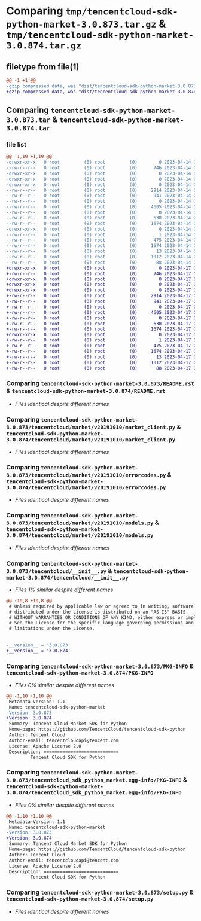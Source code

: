 # Comparing `tmp/tencentcloud-sdk-python-market-3.0.873.tar.gz` & `tmp/tencentcloud-sdk-python-market-3.0.874.tar.gz`

## filetype from file(1)

```diff
@@ -1 +1 @@
-gzip compressed data, was "dist/tencentcloud-sdk-python-market-3.0.873.tar", last modified: Fri Apr 14 00:44:19 2023, max compression
+gzip compressed data, was "dist/tencentcloud-sdk-python-market-3.0.874.tar", last modified: Mon Apr 17 00:34:11 2023, max compression
```

## Comparing `tencentcloud-sdk-python-market-3.0.873.tar` & `tencentcloud-sdk-python-market-3.0.874.tar`

### file list

```diff
@@ -1,19 +1,19 @@
-drwxr-xr-x   0 root         (0) root         (0)        0 2023-04-14 00:44:19.000000 tencentcloud-sdk-python-market-3.0.873/
--rw-r--r--   0 root         (0) root         (0)      746 2023-04-14 00:44:19.000000 tencentcloud-sdk-python-market-3.0.873/README.rst
-drwxr-xr-x   0 root         (0) root         (0)        0 2023-04-14 00:44:19.000000 tencentcloud-sdk-python-market-3.0.873/tencentcloud/
-drwxr-xr-x   0 root         (0) root         (0)        0 2023-04-14 00:44:19.000000 tencentcloud-sdk-python-market-3.0.873/tencentcloud/market/
-drwxr-xr-x   0 root         (0) root         (0)        0 2023-04-14 00:44:19.000000 tencentcloud-sdk-python-market-3.0.873/tencentcloud/market/v20191010/
--rw-r--r--   0 root         (0) root         (0)     2914 2023-04-14 00:44:19.000000 tencentcloud-sdk-python-market-3.0.873/tencentcloud/market/v20191010/market_client.py
--rw-r--r--   0 root         (0) root         (0)      941 2023-04-14 00:44:19.000000 tencentcloud-sdk-python-market-3.0.873/tencentcloud/market/v20191010/errorcodes.py
--rw-r--r--   0 root         (0) root         (0)        0 2023-04-14 00:44:19.000000 tencentcloud-sdk-python-market-3.0.873/tencentcloud/market/v20191010/__init__.py
--rw-r--r--   0 root         (0) root         (0)     4605 2023-04-14 00:44:19.000000 tencentcloud-sdk-python-market-3.0.873/tencentcloud/market/v20191010/models.py
--rw-r--r--   0 root         (0) root         (0)        0 2023-04-14 00:44:19.000000 tencentcloud-sdk-python-market-3.0.873/tencentcloud/market/__init__.py
--rw-r--r--   0 root         (0) root         (0)      630 2023-04-14 00:44:19.000000 tencentcloud-sdk-python-market-3.0.873/tencentcloud/__init__.py
--rw-r--r--   0 root         (0) root         (0)     1674 2023-04-14 00:44:19.000000 tencentcloud-sdk-python-market-3.0.873/PKG-INFO
-drwxr-xr-x   0 root         (0) root         (0)        0 2023-04-14 00:44:19.000000 tencentcloud-sdk-python-market-3.0.873/tencentcloud_sdk_python_market.egg-info/
--rw-r--r--   0 root         (0) root         (0)        1 2023-04-14 00:44:19.000000 tencentcloud-sdk-python-market-3.0.873/tencentcloud_sdk_python_market.egg-info/dependency_links.txt
--rw-r--r--   0 root         (0) root         (0)      475 2023-04-14 00:44:19.000000 tencentcloud-sdk-python-market-3.0.873/tencentcloud_sdk_python_market.egg-info/SOURCES.txt
--rw-r--r--   0 root         (0) root         (0)     1674 2023-04-14 00:44:19.000000 tencentcloud-sdk-python-market-3.0.873/tencentcloud_sdk_python_market.egg-info/PKG-INFO
--rw-r--r--   0 root         (0) root         (0)       13 2023-04-14 00:44:19.000000 tencentcloud-sdk-python-market-3.0.873/tencentcloud_sdk_python_market.egg-info/top_level.txt
--rw-r--r--   0 root         (0) root         (0)     1012 2023-04-14 00:44:19.000000 tencentcloud-sdk-python-market-3.0.873/setup.py
--rw-r--r--   0 root         (0) root         (0)       88 2023-04-14 00:44:19.000000 tencentcloud-sdk-python-market-3.0.873/setup.cfg
+drwxr-xr-x   0 root         (0) root         (0)        0 2023-04-17 00:34:11.000000 tencentcloud-sdk-python-market-3.0.874/
+-rw-r--r--   0 root         (0) root         (0)      746 2023-04-17 00:34:11.000000 tencentcloud-sdk-python-market-3.0.874/README.rst
+drwxr-xr-x   0 root         (0) root         (0)        0 2023-04-17 00:34:11.000000 tencentcloud-sdk-python-market-3.0.874/tencentcloud/
+drwxr-xr-x   0 root         (0) root         (0)        0 2023-04-17 00:34:11.000000 tencentcloud-sdk-python-market-3.0.874/tencentcloud/market/
+drwxr-xr-x   0 root         (0) root         (0)        0 2023-04-17 00:34:11.000000 tencentcloud-sdk-python-market-3.0.874/tencentcloud/market/v20191010/
+-rw-r--r--   0 root         (0) root         (0)     2914 2023-04-17 00:34:11.000000 tencentcloud-sdk-python-market-3.0.874/tencentcloud/market/v20191010/market_client.py
+-rw-r--r--   0 root         (0) root         (0)      941 2023-04-17 00:34:11.000000 tencentcloud-sdk-python-market-3.0.874/tencentcloud/market/v20191010/errorcodes.py
+-rw-r--r--   0 root         (0) root         (0)        0 2023-04-17 00:34:11.000000 tencentcloud-sdk-python-market-3.0.874/tencentcloud/market/v20191010/__init__.py
+-rw-r--r--   0 root         (0) root         (0)     4605 2023-04-17 00:34:11.000000 tencentcloud-sdk-python-market-3.0.874/tencentcloud/market/v20191010/models.py
+-rw-r--r--   0 root         (0) root         (0)        0 2023-04-17 00:34:11.000000 tencentcloud-sdk-python-market-3.0.874/tencentcloud/market/__init__.py
+-rw-r--r--   0 root         (0) root         (0)      630 2023-04-17 00:34:11.000000 tencentcloud-sdk-python-market-3.0.874/tencentcloud/__init__.py
+-rw-r--r--   0 root         (0) root         (0)     1674 2023-04-17 00:34:11.000000 tencentcloud-sdk-python-market-3.0.874/PKG-INFO
+drwxr-xr-x   0 root         (0) root         (0)        0 2023-04-17 00:34:11.000000 tencentcloud-sdk-python-market-3.0.874/tencentcloud_sdk_python_market.egg-info/
+-rw-r--r--   0 root         (0) root         (0)        1 2023-04-17 00:34:11.000000 tencentcloud-sdk-python-market-3.0.874/tencentcloud_sdk_python_market.egg-info/dependency_links.txt
+-rw-r--r--   0 root         (0) root         (0)      475 2023-04-17 00:34:11.000000 tencentcloud-sdk-python-market-3.0.874/tencentcloud_sdk_python_market.egg-info/SOURCES.txt
+-rw-r--r--   0 root         (0) root         (0)     1674 2023-04-17 00:34:11.000000 tencentcloud-sdk-python-market-3.0.874/tencentcloud_sdk_python_market.egg-info/PKG-INFO
+-rw-r--r--   0 root         (0) root         (0)       13 2023-04-17 00:34:11.000000 tencentcloud-sdk-python-market-3.0.874/tencentcloud_sdk_python_market.egg-info/top_level.txt
+-rw-r--r--   0 root         (0) root         (0)     1012 2023-04-17 00:34:11.000000 tencentcloud-sdk-python-market-3.0.874/setup.py
+-rw-r--r--   0 root         (0) root         (0)       88 2023-04-17 00:34:11.000000 tencentcloud-sdk-python-market-3.0.874/setup.cfg
```

### Comparing `tencentcloud-sdk-python-market-3.0.873/README.rst` & `tencentcloud-sdk-python-market-3.0.874/README.rst`

 * *Files identical despite different names*

### Comparing `tencentcloud-sdk-python-market-3.0.873/tencentcloud/market/v20191010/market_client.py` & `tencentcloud-sdk-python-market-3.0.874/tencentcloud/market/v20191010/market_client.py`

 * *Files identical despite different names*

### Comparing `tencentcloud-sdk-python-market-3.0.873/tencentcloud/market/v20191010/errorcodes.py` & `tencentcloud-sdk-python-market-3.0.874/tencentcloud/market/v20191010/errorcodes.py`

 * *Files identical despite different names*

### Comparing `tencentcloud-sdk-python-market-3.0.873/tencentcloud/market/v20191010/models.py` & `tencentcloud-sdk-python-market-3.0.874/tencentcloud/market/v20191010/models.py`

 * *Files identical despite different names*

### Comparing `tencentcloud-sdk-python-market-3.0.873/tencentcloud/__init__.py` & `tencentcloud-sdk-python-market-3.0.874/tencentcloud/__init__.py`

 * *Files 1% similar despite different names*

```diff
@@ -10,8 +10,8 @@
 # Unless required by applicable law or agreed to in writing, software
 # distributed under the License is distributed on an "AS IS" BASIS,
 # WITHOUT WARRANTIES OR CONDITIONS OF ANY KIND, either express or implied.
 # See the License for the specific language governing permissions and
 # limitations under the License.
 
 
-__version__ = '3.0.873'
+__version__ = '3.0.874'
```

### Comparing `tencentcloud-sdk-python-market-3.0.873/PKG-INFO` & `tencentcloud-sdk-python-market-3.0.874/PKG-INFO`

 * *Files 0% similar despite different names*

```diff
@@ -1,10 +1,10 @@
 Metadata-Version: 1.1
 Name: tencentcloud-sdk-python-market
-Version: 3.0.873
+Version: 3.0.874
 Summary: Tencent Cloud Market SDK for Python
 Home-page: https://github.com/TencentCloud/tencentcloud-sdk-python
 Author: Tencent Cloud
 Author-email: tencentcloudapi@tencent.com
 License: Apache License 2.0
 Description: ============================
         Tencent Cloud SDK for Python
```

### Comparing `tencentcloud-sdk-python-market-3.0.873/tencentcloud_sdk_python_market.egg-info/PKG-INFO` & `tencentcloud-sdk-python-market-3.0.874/tencentcloud_sdk_python_market.egg-info/PKG-INFO`

 * *Files 0% similar despite different names*

```diff
@@ -1,10 +1,10 @@
 Metadata-Version: 1.1
 Name: tencentcloud-sdk-python-market
-Version: 3.0.873
+Version: 3.0.874
 Summary: Tencent Cloud Market SDK for Python
 Home-page: https://github.com/TencentCloud/tencentcloud-sdk-python
 Author: Tencent Cloud
 Author-email: tencentcloudapi@tencent.com
 License: Apache License 2.0
 Description: ============================
         Tencent Cloud SDK for Python
```

### Comparing `tencentcloud-sdk-python-market-3.0.873/setup.py` & `tencentcloud-sdk-python-market-3.0.874/setup.py`

 * *Files identical despite different names*


